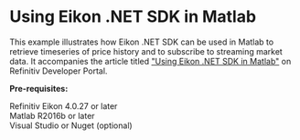 # Using Eikon .NET SDK in Matlab

This example illustrates how Eikon .NET SDK can be used in Matlab to retrieve timeseries of price history and to subscribe to streaming market data. It accompanies the article titled ["Using Eikon .NET SDK in Matlab"](https://developers.refinitiv.com/en/article-catalog/article/using-eikon-net-sdk-matlab) on Refinitiv Developer Portal.

**Pre-requisites:** 

Refinitiv Eikon 4.0.27 or later  
Matlab R2016b or later  
Visual Studio or Nuget (optional)  
